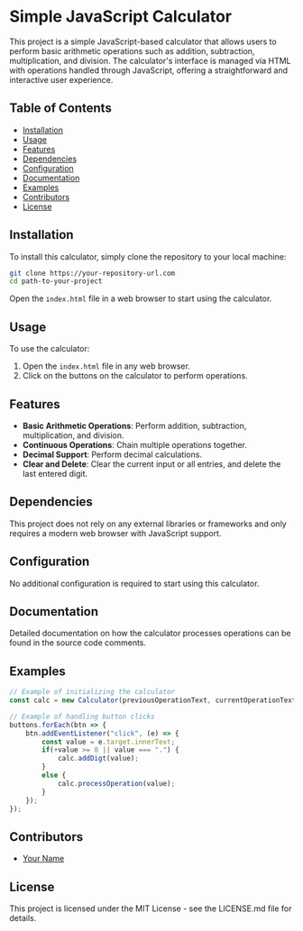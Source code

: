 # Simple JavaScript Calculator

This project is a simple JavaScript-based calculator that allows users to perform basic arithmetic operations such as addition, subtraction, multiplication, and division. The calculator's interface is managed via HTML with operations handled through JavaScript, offering a straightforward and interactive user experience.

## Table of Contents

- [Installation](#installation)
- [Usage](#usage)
- [Features](#features)
- [Dependencies](#dependencies)
- [Configuration](#configuration)
- [Documentation](#documentation)
- [Examples](#examples)
- [Contributors](#contributors)
- [License](#license)

## Installation

To install this calculator, simply clone the repository to your local machine:

```bash
git clone https://your-repository-url.com
cd path-to-your-project
```

Open the `index.html` file in a web browser to start using the calculator.

## Usage

To use the calculator:

1. Open the `index.html` file in any web browser.
2. Click on the buttons on the calculator to perform operations.

## Features

- **Basic Arithmetic Operations**: Perform addition, subtraction, multiplication, and division.
- **Continuous Operations**: Chain multiple operations together.
- **Decimal Support**: Perform decimal calculations.
- **Clear and Delete**: Clear the current input or all entries, and delete the last entered digit.

## Dependencies

This project does not rely on any external libraries or frameworks and only requires a modern web browser with JavaScript support.

## Configuration

No additional configuration is required to start using this calculator.

## Documentation

Detailed documentation on how the calculator processes operations can be found in the source code comments.

## Examples

```javascript
// Example of initializing the calculator
const calc = new Calculator(previousOperationText, currentOperationText);

// Example of handling button clicks
buttons.forEach(btn => {
    btn.addEventListener("click", (e) => {
        const value = e.target.innerText;
        if(+value >= 0 || value === ".") {
            calc.addDigt(value);
        }
        else {
            calc.processOperation(value);
        }
    });
});
```

## Contributors

- [Your Name](https://your-profile-url.com)

## License

This project is licensed under the MIT License - see the LICENSE.md file for details.
